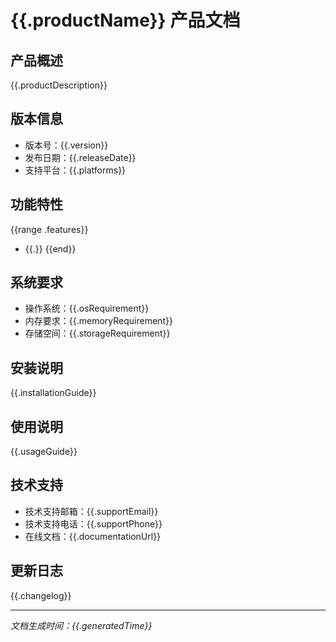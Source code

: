 # {{.productName}} 产品文档

## 产品概述
{{.productDescription}}

## 版本信息
- 版本号：{{.version}}
- 发布日期：{{.releaseDate}}
- 支持平台：{{.platforms}}

## 功能特性
{{range .features}}
- {{.}}
{{end}}

## 系统要求
- 操作系统：{{.osRequirement}}
- 内存要求：{{.memoryRequirement}}
- 存储空间：{{.storageRequirement}}

## 安装说明
{{.installationGuide}}

## 使用说明
{{.usageGuide}}

## 技术支持
- 技术支持邮箱：{{.supportEmail}}
- 技术支持电话：{{.supportPhone}}
- 在线文档：{{.documentationUrl}}

## 更新日志
{{.changelog}}

---
*文档生成时间：{{.generatedTime}}* 